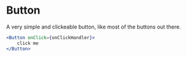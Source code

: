 # Button

A very simple and clickeable button, like most of the buttons out there.

```jsx
<Button onClick={onClickHandler}>
	click me
</Button>
```